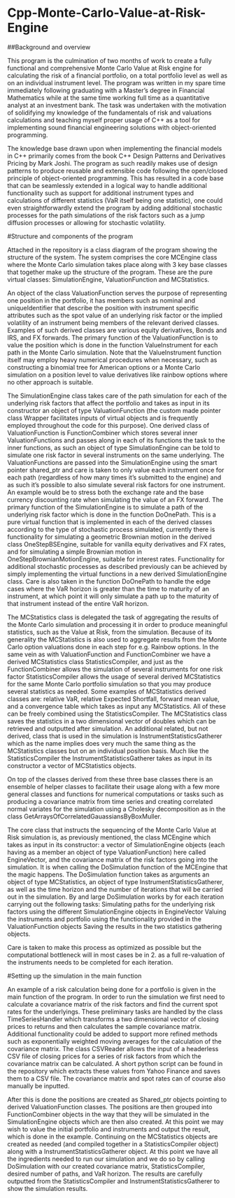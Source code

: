 # Cpp-Monte-Carlo-Value-at-Risk-Engine
##Background and overview

This program is the culmination of two months of work to create a fully functional and comprehensive Monte Carlo Value at Risk engine for calculating the risk of a financial portfolio, on a total portfolio level as well as on an individual instrument level. The program was written in my spare time immediately following graduating with a Master’s degree in Financial Mathematics while at the same time working full time as a quantitative analyst at an investment bank. The task was undertaken with the motivation of solidifying my knowledge of the fundamentals of risk and valuations calculations and teaching myself proper usage of C++ as a tool for implementing sound financial engineering solutions with object-oriented programming.

The knowledge base drawn upon when implementing the financial models in C++ primarily comes from the book C++ Design Patterns and Derivatives Pricing by Mark Joshi. The program as such readily makes use of design patterns to produce reusable and extensible code following the open/closed principle of object-oriented programming. This has resulted in a code base that can be seamlessly extended in a logical way to handle additional functionality such as support for additional instrument types and calculations of different statistics (VaR itself being one statistic), one could even straightforwardly extend the program by adding additional stochastic processes for the path simulations of the risk factors such as a jump diffusion processes or allowing for stochastic volatility.

#Structure and components of the program

Attached in the repository is a class diagram of the program showing the structure of the system. The system comprises the core MCEngine class where the Monte Carlo simulation takes place along with 3 key base classes that together make up the structure of the program. These are the pure virtual classes: SimulationEngine, ValuationFunction and MCStatistics. 

An object of the class ValuationFunction serves the purpose of representing one position in the portfolio, it has members such as nominal and uniqueIdentifier that describe the position with instrument specific attributes such as the spot value of an underlying risk factor or the implied volatility of an instrument being members of the relevant derived classes. Examples of such derived classes are various equity derivatives, Bonds and IRS, and FX forwards. The primary function of the ValuationFunction is to value the position which is done in the function ValueInstrument for each path in the Monte Carlo simulation. Note that the ValueInstrument function itself may employ heavy numerical procedures when necessary, such as constructing a binomial tree for American options or a Monte Carlo simulation on a position level to value derivatives like rainbow options where no other approach is suitable.

The SimulationEngine class takes care of the path simulation for each of the underlying risk factors that affect the portfolio and takes as input in its constructor an object of type ValuationFunction (the custom made pointer class Wrapper facilitates inputs of virtual objects and is frequently employed throughout the code for this purpose). One derived class of ValuationFunction is FunctionCombiner which stores several inner ValuationFunctions and passes along in each of its functions the task to the inner functions, as such an object of type SimulationEngine can be told to simulate one risk factor in several instruments on the same underlying. The ValuationFunctions are passed into the SimulationEngine using the smart pointer shared_ptr and care is taken to only value each instrument once for each path (regardless of how many times it’s submitted to the engine) and as such it’s possible to also simulate several risk factors for one instrument. An example would be to stress both the exchange rate and the base currency discounting rate when simulating the value of an FX forward. The primary function of the SimulationEngine is to simulate a path of the underlying risk factor which is done in the function DoOnePath. This is a pure virtual function that is implemented in each of the derived classes according to the type of stochastic process simulated, currently there is functionality for simulating a geometric Brownian motion in the derived class OneStepBSEngine, suitable for vanilla equity derivatives and FX rates, and for simulating a simple Brownian motion in OneStepBrownianMotionEngine, suitable for interest rates. Functionality for additional stochastic processes as described previously can be achieved by simply implementing the virtual functions in a new derived SimulationEngine class. Care is also taken in the function DoOnePath to handle the edge cases where the VaR horizon is greater than the time to maturity of an instrument, at which point it will only simulate a path up to the maturity of that instrument instead of the entire VaR horizon.

The MCStatistics class is delegated the task of aggregating the results of the Monte Carlo simulation and processing it in order to produce meaningful statistics, such as the Value at Risk, from the simulation. Because of its generality the MCStatistics is also used to aggregate results from the Monte Carlo option valuations done in each step for e.g. Rainbow options. In the same vein as with ValuationFunction and FunctionCombiner we have a derived MCStatistics class StatisticsCompiler, and just as the FunctionCombiner allows the simulation of several instruments for one risk factor StatisticsCompiler allows the usage of several derived MCStatistics for the same Monte Carlo portfolio simulation so that you may produce several statistics as needed. Some examples of MCStatistics derived classes are: relative VaR, relative Expected Shortfall, forward mean value, and a convergence table which takes as input any MCStatistics. All of these can be freely combined using the StatisticsCompiler. The MCStatistics class saves the statistics in a two dimensional vector of doubles which can be retrieved and outputted after simulation. An additional related, but not derived, class that is used in the simulation is InstrumentStatisticsGatherer which as the name implies does very much the same thing as the MCStatistics classes but on an individual position basis. Much like the StatisticsCompiler the InstrumentStatisticsGatherer takes as input in its constructor a vector of MCStatistics objects.

On top of the classes derived from these three base classes there is an ensemble of helper classes to facilitate their usage along with a few more general classes and functions for numerical computations or tasks such as producing a covariance matrix from time series and creating correlated normal variates for the simulation using a Cholesky decomposition as in the class GetArraysOfCorrelatedGauassiansByBoxMuller.

The core class that instructs the sequencing of the Monte Carlo Value at Risk simulation is, as previously mentioned, the class MCEngine which takes as input in its constructor: a vector of SimulationEngine objects (each having as a member an object of type ValuationFunction) here called EngineVector, and the covariance matrix of the risk factors going into the simulation. It is when calling the DoSimulation function of the MCEngine that the magic happens. The DoSimulation function takes as arguments an object of type MCStatistics, an object of type InstrumentStatisticsGatherer, as well as the time horizon and the number of iterations that will be carried out in the simulation. By and large DoSimulation works by for each iteration carrying out the following tasks:
Simulating paths for the underlying risk factors using the different SimulationEngine objects in EngineVector
Valuing the instruments and portfolio using the functionality provided in the ValuationFunction objects
Saving the results in the two statistics gathering objects.

Care is taken to make this process as optimized as possible but the computational bottleneck will in most cases be in 2. as a full re-valuation of the instruments needs to be completed for each iteration.

#Setting up the simulation in the main function

An example of a risk calculation being done for a portfolio is given in the main function of the program. In order to run the simulation we first need to calculate a covariance matrix of the risk factors and find the current spot rates for the underlyings. These preliminary tasks are handled by the class TimeSeriesHandler which transforms a two dimensional vector of closing prices to returns and then calculates the sample covariance matrix. Additional functionality could be added to support more refined methods such as exponentially weighted moving averages for the calculation of the covariance matrix. The class CSVReader allows the input of a headerless CSV file of closing prices for a series of risk factors from which the covariance matrix can be calculated. A short python script can be found in the repository which extracts these values from Yahoo Finance and saves them to a CSV file. The covariance matrix and spot rates can of course also manually be inputted.

After this is done the positions are created as Shared_ptr objects pointing to derived ValuationFunction classes. The positions are then grouped into FunctionCombiner objects in the way that they will be simulated in the SimulationEngine objects which are then also created.
At this point we may wish to value the initial portfolio and instruments and output the result, which is done in the example. Continuing on the MCStatistics objects are created as needed (and compiled together in a StatisticsCompiler object) along with a InstrumentStatisticsGatherer object. At this point we have all the ingredients needed to run our simulation and we do so by calling DoSimulation with our created covariance matrix, StatisticsCompiler, desired number of paths, and VaR horizon. The results are carefully outputted from the StatisticsCompiler and InstrumentStatisticsGatherer to show the simulation results.
